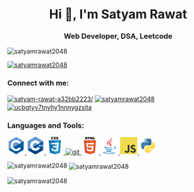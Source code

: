 <h1 align="center">Hi 👋, I'm Satyam Rawat</h1>
<h3 align="center">Web Developer, DSA, Leetcode</h3>

<p align="left"> <img src="https://komarev.com/ghpvc/?username=satyamrawat2048&label=Profile%20views&color=0e75b6&style=flat" alt="satyamrawat2048" /> </p>

<p align="left"> <a href="https://github.com/ryo-ma/github-profile-trophy"><img src="https://github-profile-trophy.vercel.app/?username=satyamrawat2048" alt="satyamrawat2048" /></a> </p>

<h3 align="left">Connect with me:</h3>
<p align="left">
<a href="https://linkedin.com/in/satyam-rawat-a32bb2223/" target="blank"><img align="center" src="https://raw.githubusercontent.com/rahuldkjain/github-profile-readme-generator/master/src/images/icons/Social/linked-in-alt.svg" alt="satyam-rawat-a32bb2223/" height="30" width="40" /></a>
<a href="https://instagram.com/satyamrawat2048" target="blank"><img align="center" src="https://raw.githubusercontent.com/rahuldkjain/github-profile-readme-generator/master/src/images/icons/Social/instagram.svg" alt="satyamrawat2048" height="30" width="40" /></a>
<a href="https://www.youtube.com/c/ucbqtyv7tnyhy1nnnygzsita" target="blank"><img align="center" src="https://raw.githubusercontent.com/rahuldkjain/github-profile-readme-generator/master/src/images/icons/Social/youtube.svg" alt="ucbqtyv7tnyhy1nnnygzsita" height="30" width="40" /></a>
</p>

<h3 align="left">Languages and Tools:</h3>
<p align="left"> <a href="https://www.cprogramming.com/" target="_blank" rel="noreferrer"> <img src="https://raw.githubusercontent.com/devicons/devicon/master/icons/c/c-original.svg" alt="c" width="40" height="40"/> </a> <a href="https://www.w3schools.com/cpp/" target="_blank" rel="noreferrer"> <img src="https://raw.githubusercontent.com/devicons/devicon/master/icons/cplusplus/cplusplus-original.svg" alt="cplusplus" width="40" height="40"/> </a> <a href="https://www.w3schools.com/css/" target="_blank" rel="noreferrer"> <img src="https://raw.githubusercontent.com/devicons/devicon/master/icons/css3/css3-original-wordmark.svg" alt="css3" width="40" height="40"/> </a> <a href="https://git-scm.com/" target="_blank" rel="noreferrer"> <img src="https://www.vectorlogo.zone/logos/git-scm/git-scm-icon.svg" alt="git" width="40" height="40"/> </a> <a href="https://www.w3.org/html/" target="_blank" rel="noreferrer"> <img src="https://raw.githubusercontent.com/devicons/devicon/master/icons/html5/html5-original-wordmark.svg" alt="html5" width="40" height="40"/> </a> <a href="https://www.java.com" target="_blank" rel="noreferrer"> <img src="https://raw.githubusercontent.com/devicons/devicon/master/icons/java/java-original.svg" alt="java" width="40" height="40"/> </a> <a href="https://developer.mozilla.org/en-US/docs/Web/JavaScript" target="_blank" rel="noreferrer"> <img src="https://raw.githubusercontent.com/devicons/devicon/master/icons/javascript/javascript-original.svg" alt="javascript" width="40" height="40"/> </a> <a href="https://www.python.org" target="_blank" rel="noreferrer"> <img src="https://raw.githubusercontent.com/devicons/devicon/master/icons/python/python-original.svg" alt="python" width="40" height="40"/> </a> </p>

<p><img align="left" src="https://github-readme-stats.vercel.app/api/top-langs?username=satyamrawat2048&show_icons=true&locale=en&layout=compact" alt="satyamrawat2048" /></p>

<p>&nbsp;<img align="center" src="https://github-readme-stats.vercel.app/api?username=satyamrawat2048&show_icons=true&locale=en" alt="satyamrawat2048" /></p>

<p><img align="center" src="https://github-readme-streak-stats.herokuapp.com/?user=satyamrawat2048&" alt="satyamrawat2048" /></p>

